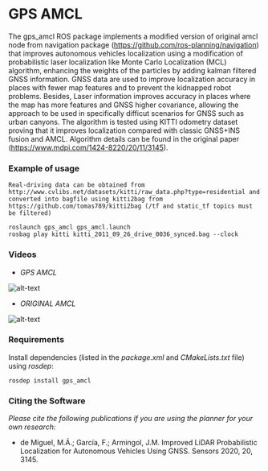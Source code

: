 GPS AMCL
=============================

The gps_amcl ROS package implements a modified version of original amcl node from navigation package (https://github.com/ros-planning/navigation) that improves autonomous vehicles localization using a modification of probabilistic laser localization like Monte Carlo Localization (MCL) algorithm, enhancing the weights of the particles by adding kalman filtered GNSS information. GNSS data are used to improve localization accuracy in places with fewer map features and to prevent the kidnapped robot problems. Besides, Laser information improves accuracy in places where the map has more features and GNSS higher covariance, allowing the approach to be used in specifically difficut scenarios for GNSS such as urban canyons.
The algorithm is tested using KITTI odometry dataset proving that it improves localization compared with classic GNSS+INS fusion and AMCL.
Algorithm details can be found in the original paper (https://www.mdpi.com/1424-8220/20/11/3145).


### Example of usage 


	Real-driving data can be obtained from http://www.cvlibs.net/datasets/kitti/raw_data.php?type=residential and converted into bagfile using kitti2bag from https://github.com/tomas789/kitti2bag (/tf and static_tf topics must be filtered)

    roslaunch gps_amcl gps_amcl.launch
    rosbag play kitti kitti_2011_09_26_drive_0036_synced.bag --clock


### Videos

 * *GPS AMCL*

![alt-text](demo_videos/gps_amcl.gif)


 * *ORIGINAL AMCL*

![alt-text](demo_videos/amcl.gif)





### Requirements

Install dependencies (listed in the *package.xml* and *CMakeLists.txt* file) using *rosdep*:

    rosdep install gps_amcl

### Citing the Software


*Please cite the following publications if you are using the planner for your own research:*

- de Miguel, M.Á.; García, F.; Armingol, J.M. Improved LiDAR Probabilistic Localization for Autonomous Vehicles Using GNSS. Sensors 2020, 20, 3145. 
